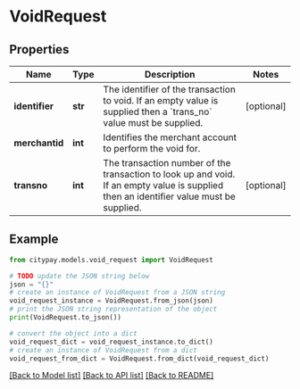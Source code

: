 # VoidRequest


## Properties

Name | Type | Description | Notes
------------ | ------------- | ------------- | -------------
**identifier** | **str** | The identifier of the transaction to void. If an empty value is supplied then a &#x60;trans_no&#x60; value must be supplied. | [optional] 
**merchantid** | **int** | Identifies the merchant account to perform the void for. | 
**transno** | **int** | The transaction number of the transaction to look up and void. If an empty value is supplied then an identifier value must be supplied. | [optional] 

## Example

```python
from citypay.models.void_request import VoidRequest

# TODO update the JSON string below
json = "{}"
# create an instance of VoidRequest from a JSON string
void_request_instance = VoidRequest.from_json(json)
# print the JSON string representation of the object
print(VoidRequest.to_json())

# convert the object into a dict
void_request_dict = void_request_instance.to_dict()
# create an instance of VoidRequest from a dict
void_request_from_dict = VoidRequest.from_dict(void_request_dict)
```
[[Back to Model list]](../README.md#documentation-for-models) [[Back to API list]](../README.md#documentation-for-api-endpoints) [[Back to README]](../README.md)


